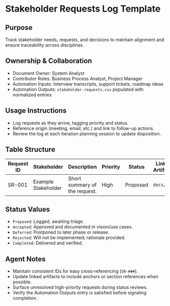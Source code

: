 # Stakeholder Requests Log Template

## Purpose
Track stakeholder needs, requests, and decisions to maintain alignment and ensure traceability across
disciplines.

## Ownership & Collaboration
- Document Owner: System Analyst
- Contributor Roles: Business Process Analyst, Project Manager
- Automation Inputs: Interview transcripts, support tickets, roadmap ideas
- Automation Outputs: `stakeholder-requests.csv` populated with normalized entries

## Usage Instructions
- Log requests as they arrive, tagging priority and status.
- Reference origin (meeting, email, etc.) and link to follow-up actions.
- Review the log at each iteration planning session to update disposition.

## Table Structure

| Request ID | Stakeholder | Description | Priority | Status | Linked Artifacts | Notes/Actions |
| --- | --- | --- | --- | --- | --- | --- |
| SR-001 | Example Stakeholder | Short summary of the request. | High | Proposed | `docs/...` | Follow-up owner/date. |

## Status Values
- `Proposed`: Logged, awaiting triage.
- `Accepted`: Approved and documented in vision/use cases.
- `Deferred`: Postponed to later phase or release.
- `Rejected`: Will not be implemented; rationale provided.
- `Completed`: Delivered and verified.

## Agent Notes
- Maintain consistent IDs for easy cross-referencing (`SR-###`).
- Update linked artifacts to include anchors or section references when possible.
- Surface unresolved high-priority requests during status reviews.
- Verify the Automation Outputs entry is satisfied before signaling completion.
